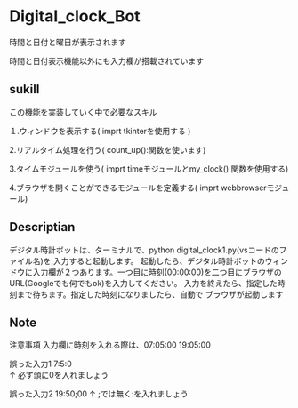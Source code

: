 # Digital_clock_Bot

 時間と日付と曜日が表示されます

 時間と日付表示機能以外にも入力欄が搭載されています

## sukill

 この機能を実装していく中で必要なスキル

 １.ウィンドウを表示する( imprt tkinterを使用する )

 2.リアルタイム処理を行う( count_up():関数を使います)

 3.タイムモジュールを使う( imprt timeモジュールとmy_clock():関数を使用する)
   
 4.ブラウザを開くことができるモジュールを定義する( imprt webbrowserモジュール)

## Descriptian

  デジタル時計ボットは、ターミナルで、python digital_clock1.py(vsコードのファイル名)を,入力すると起動します。
  起動したら、デジタル時計ボットのウィンドウに入力欄が２つあります。一つ目に時刻(00:00:00)を二つ目にブラウザのURL(Googleでも何でもok)を入力してください。
  入力を終えたら、指定した時刻まで待ちます。指定した時刻になりましたら、自動で
  ブラウザが起動します

## Note

注意事項
入力欄に時刻を入れる際は、07:05:00  19:05:00

誤った入力1    7:5:0                  
              ↑
         必ず頭に0を入れましょう

誤った入力2    19:50;00
                    ↑
              ;では無く:を入れましょう
              
